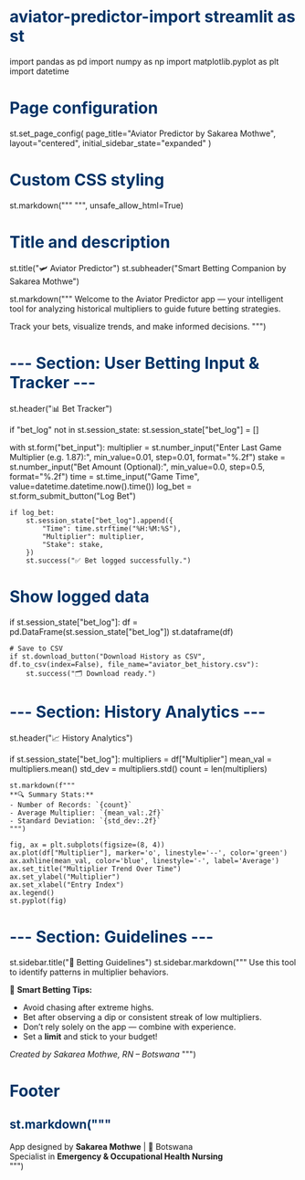 # aviator-predictor-import streamlit as st
import pandas as pd
import numpy as np
import matplotlib.pyplot as plt
import datetime

# Page configuration
st.set_page_config(
    page_title="Aviator Predictor by Sakarea Mothwe",
    layout="centered",
    initial_sidebar_state="expanded"
)

# Custom CSS styling
st.markdown("""
    <style>
    .main {
        background-color: #f0f8ff;
    }
    h1, h2, h3 {
        color: #003366;
    }
    .stButton>button {
        background-color: #003366;
        color: white;
        font-weight: bold;
    }
    .stDataFrame {
        border: 2px solid #003366;
        border-radius: 10px;
    }
    </style>
""", unsafe_allow_html=True)

# Title and description
st.title("🛩️ Aviator Predictor")
st.subheader("Smart Betting Companion by Sakarea Mothwe")

st.markdown("""
Welcome to the Aviator Predictor app — your intelligent tool for analyzing historical multipliers to guide future betting strategies. 

Track your bets, visualize trends, and make informed decisions.
""")

# --- Section: User Betting Input & Tracker ---
st.header("📊 Bet Tracker")

if "bet_log" not in st.session_state:
    st.session_state["bet_log"] = []

with st.form("bet_input"):
    multiplier = st.number_input("Enter Last Game Multiplier (e.g. 1.87):", min_value=0.01, step=0.01, format="%.2f")
    stake = st.number_input("Bet Amount (Optional):", min_value=0.0, step=0.5, format="%.2f")
    time = st.time_input("Game Time", value=datetime.datetime.now().time())
    log_bet = st.form_submit_button("Log Bet")
    
    if log_bet:
        st.session_state["bet_log"].append({
            "Time": time.strftime("%H:%M:%S"),
            "Multiplier": multiplier,
            "Stake": stake,
        })
        st.success("✅ Bet logged successfully.")

# Show logged data
if st.session_state["bet_log"]:
    df = pd.DataFrame(st.session_state["bet_log"])
    st.dataframe(df)

    # Save to CSV
    if st.download_button("Download History as CSV", df.to_csv(index=False), file_name="aviator_bet_history.csv"):
        st.success("🗂️ Download ready.")

# --- Section: History Analytics ---
st.header("📈 History Analytics")

if st.session_state["bet_log"]:
    multipliers = df["Multiplier"]
    mean_val = multipliers.mean()
    std_dev = multipliers.std()
    count = len(multipliers)

    st.markdown(f"""
    **🔍 Summary Stats:**
    - Number of Records: `{count}`
    - Average Multiplier: `{mean_val:.2f}`
    - Standard Deviation: `{std_dev:.2f}`
    """)

    fig, ax = plt.subplots(figsize=(8, 4))
    ax.plot(df["Multiplier"], marker='o', linestyle='--', color='green')
    ax.axhline(mean_val, color='blue', linestyle='-', label='Average')
    ax.set_title("Multiplier Trend Over Time")
    ax.set_ylabel("Multiplier")
    ax.set_xlabel("Entry Index")
    ax.legend()
    st.pyplot(fig)

# --- Section: Guidelines ---
st.sidebar.title("📘 Betting Guidelines")
st.sidebar.markdown("""
Use this tool to identify patterns in multiplier behaviors.

🧠 **Smart Betting Tips:**
- Avoid chasing after extreme highs.
- Bet after observing a dip or consistent streak of low multipliers.
- Don’t rely solely on the app — combine with experience.
- Set a **limit** and stick to your budget!

*Created by Sakarea Mothwe, RN – Botswana*
""")

# Footer
st.markdown("""
---
App designed by **Sakarea Mothwe** | 📍 Botswana  
Specialist in **Emergency & Occupational Health Nursing**  
""")
